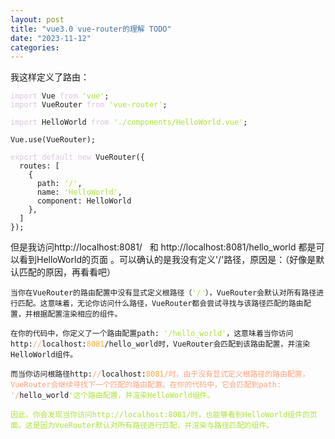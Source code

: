 ```yaml
---
layout: post
title: "vue3.0 vue-router的理解 TODO"
date: "2023-11-12"
categories: 
---
```

<p>我这样定义了路由：</p>

<pre>
<code><span style="color:#dcc6e0">import</span> Vue <span style="color:#dcc6e0">from</span> <span style="color:#abe338">&#39;vue&#39;</span>;
<span style="color:#dcc6e0">import</span> VueRouter <span style="color:#dcc6e0">from</span> <span style="color:#abe338">&#39;vue-router&#39;</span>;

<span style="color:#dcc6e0">import</span> HelloWorld <span style="color:#dcc6e0">from</span> <span style="color:#abe338">&#39;./components/HelloWorld.vue&#39;</span>;

Vue.use(VueRouter);

<span style="color:#dcc6e0">export</span> <span style="color:#dcc6e0">default</span> <span style="color:#dcc6e0">new</span> VueRouter({
  routes: [
    {
      path: <span style="color:#abe338">&#39;/&#39;</span>,
      name: <span style="color:#abe338">&#39;HelloWorld&#39;</span>,
      component: HelloWorld
    },
  ]
});</code></pre>

<p>但是我访问http://localhost:8081/&nbsp;&nbsp; 和 http://localhost:8081/hello_world 都是可以看到HelloWorld的页面 。可以确认的是我没有定义&#39;/&#39;路径，原因是：（好像是默认匹配的原因，再看看吧）</p>

<pre>
<code>当你在VueRouter的路由配置中没有显式定义根路径（<span style="color:#abe338">&#39;/&#39;</span>），VueRouter会默认对所有路径进行匹配。这意味着，无论你访问什么路径，VueRouter都会尝试寻找与该路径匹配的路由配置，并根据配置渲染相应的组件。

在你的代码中，你定义了一个路由配置path: <span style="color:#abe338">&#39;/hello_world&#39;</span>，这意味着当你访问http:<span style="color:#ffa07a">//</span>localhost:<span style="color:#f5ab35">8081</span>/hello_world时，VueRouter会匹配到该路由配置，并渲染HelloWorld组件。

而当你访问根路径http:<span style="color:#ffa07a">//</span>localhost:<span style="color:#f5ab35">8081</span><span style="color:#ffa07a">/时，由于没有显式定义根路径的路由配置，VueRouter会继续寻找下一个匹配的路由配置。在你的代码中，它会匹配到path: &#39;/</span>hello_world<span style="color:#abe338">&#39;这个路由配置，并渲染HelloWorld组件。
</span><span style="color:#abe338">
</span><span style="color:#abe338">因此，你会发现当你访问http://localhost:8081/时，也能够看到HelloWorld组件的页面。这是因为VueRouter默认对所有路径进行匹配，并渲染与路径匹配的组件。</span></code></pre>

